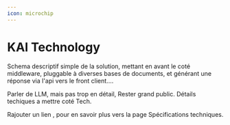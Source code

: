 ```yaml
---
icon: microchip
---
```


# KAI Technology

Schema descriptif simple de la solution, mettant en avant le coté middleware, pluggable à diverses bases de documents, et générant une réponse via l'api vers le front client....

Parler de LLM, mais pas trop en détail,  Rester grand public. Détails techiques a mettre coté Tech.

Rajouter un lien , pour en savoir plus vers la page Spécifications techniques.
